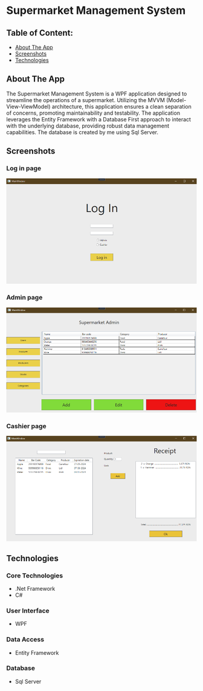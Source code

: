 # Supermarket Management System

## Table of Content:

- [About The App](#about-the-app)
- [Screenshots](#screenshots)
- [Technologies](#technologies)

## About The App
The Supermarket Management System is a WPF application designed to streamline the operations of a supermarket. Utilizing the MVVM (Model-View-ViewModel) architecture, this application ensures a clean separation of concerns, promoting maintainability and testability. The application leverages the Entity Framework with a Database First approach to interact with the underlying database, providing robust data management capabilities. The database is created by me using Sql Server.

## Screenshots

### Log in page
![log_in_page](./README_images/login_page.png)

### Admin page
![admin_page](./README_images/admin_page.png)

### Cashier page
![cashier_page](./README_images/cashier_page.png)

## Technologies
### Core Technologies
- .Net Framework
- C#
### User Interface
- WPF
### Data Access
- Entity Framework
### Database
- Sql Server